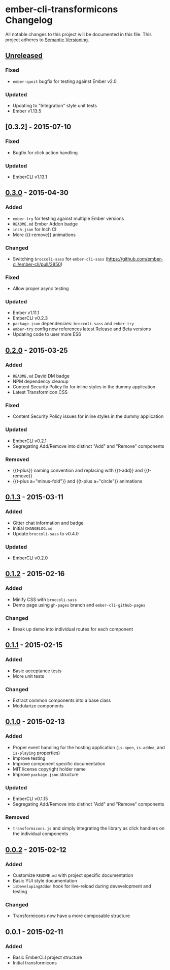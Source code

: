 # ember-cli-transformicons Changelog
All notable changes to this project will be documented in this file.
This project adheres to [Semantic Versioning](http://semver.org/).

## [Unreleased][unreleased]
### Fixed
 - `ember-qunit` bugfix for testing against Ember v2.0

### Updated
 - Updating to "Integration" style unit tests
 - Ember v1.13.5


## [0.3.2] - 2015-07-10
### Fixed
 - Bugfix for click action handling

### Updated
 - EmberCLI v1.13.1


## [0.3.0] - 2015-04-30
### Added
 - `ember-try` for testing against multiple Ember versions
 - `README.md` Ember Addon badge
 - `inch.json` for Inch CI
 - More {{t-remove}} animations

### Changed
 - Switching `broccoli-sass` for `ember-cli-sass` (https://github.com/ember-cli/ember-cli/pull/3850)

### Fixed
 - Allow proper async testing

### Updated
 - Ember v1.11.1
 - EmberCLI v0.2.3
 - `package.json` dependencies: `broccoli-sass` and `ember-try`
 - `ember-try` config now references latest Release and Beta versions
 - Updating code to user more ES6


## [0.2.0] - 2015-03-25
### Added
 - `README.md` David DM badge
 - NPM dependency cleanup
 - Content Security Policy fix for inline styles in the dummy application
 - Latest Transformicon CSS

### Fixed
 - Content Security Policy issues for inline styles in the dummy application

### Updated
 - EmberCLI v0.2.1
 - Segregating Add/Remove into distinct "Add" and "Remove" components

### Removed
 - {{t-plus}} naming convention and replacing with {{t-add}} and {{t-remove}}
 - {{t-plus a="minus-fold"}} and {{t-plus a="circle"}} animations


## [0.1.3] - 2015-03-11
### Added
 - Gitter chat information and badge
 - Initial `CHANGELOG.md`
 - Update `broccoli-sass` to v0.4.0

### Updated
 - EmberCLI v0.2.0

## [0.1.2] - 2015-02-16
### Added
 - Minify CSS with `broccoli-sass`
 - Demo page using `gh-pages` branch and `ember-cli-github-pages`

### Changed
 - Break up demo into individual routes for each component


## [0.1.1] - 2015-02-15
### Added
 - Basic acceptance tests
 - More unit tests

### Changed
 - Extract common components into a base class
 - Modularize components


## [0.1.0] - 2015-02-13
### Added
 - Proper event handling for the hosting application (`is-open`, `is-added`, and `is-playing` properties)
 - Improve testing
 - Improve component specific documentation
 - MIT license copyright holder name
 - Improve `package.json` structure

### Updated
 - EmberCLI v0.1.15
 - Segregating Add/Remove into distinct "Add" and "Remove" components

### Removed
 - `transformicons.js` and simply integrating the library as click handlers on the individual components


## [0.0.2] - 2015-02-12
### Added
 - Customize `README.md` with project specific documentation
 - Basic YUI style documentation
 - `isDevelopingAddon` hook for live-reload during devevelopment and testing

### Changed
 - Transformicons now have a more composable structure


## 0.0.1 - 2015-02-11
### Added
 - Basic EmberCLI project structure
 - Initial transformicons


[unreleased]: https://github.com/alexdiliberto/ember-cli-transformicons/compare/v0.3.2...HEAD
[0.3.1]:      https://github.com/alexdiliberto/ember-cli-transformicons/compare/v0.3.0...v0.3.2
[0.3.0]:      https://github.com/alexdiliberto/ember-cli-transformicons/compare/v0.2.0...v0.3.0
[0.2.0]:      https://github.com/alexdiliberto/ember-cli-transformicons/compare/v0.1.3...v0.2.0
[0.1.3]:      https://github.com/alexdiliberto/ember-cli-transformicons/compare/v0.1.2...v0.1.3
[0.1.2]:      https://github.com/alexdiliberto/ember-cli-transformicons/compare/v0.1.1...v0.1.2
[0.1.1]:      https://github.com/alexdiliberto/ember-cli-transformicons/compare/v0.1.0...v0.1.1
[0.1.0]:      https://github.com/alexdiliberto/ember-cli-transformicons/compare/v0.0.2...v0.1.0
[0.0.2]:      https://github.com/alexdiliberto/ember-cli-transformicons/compare/v0.0.1...v0.0.2
